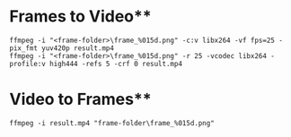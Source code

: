 # Frames to Video**
```
ffmpeg -i "<frame-folder>\frame_%015d.png" -c:v libx264 -vf fps=25 -pix_fmt yuv420p result.mp4
ffmpeg -i "<frame-folder>\frame_%015d.png" -r 25 -vcodec libx264 -profile:v high444 -refs 5 -crf 0 result.mp4
```

# Video to Frames**
```
ffmpeg -i result.mp4 "frame-folder\frame_%015d.png"
```